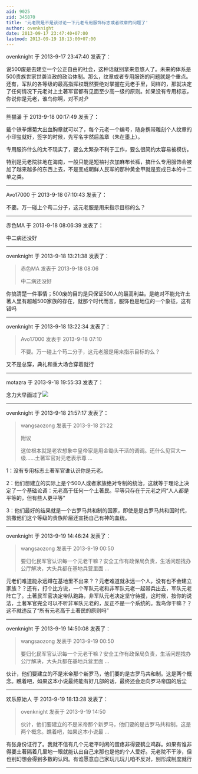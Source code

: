 ```yaml
---
aid: 9025
zid: 345870
title: '元老院是不是该讨论一下元老专用服饰标志或者纹章的问题了'
author: ovenknight
date: 2013-09-17 23:47:40+07:00
lastmod: 2013-09-19 18:13:00+07:00
---
```


ovenknight 于 2013-9-17 23:47:40 发表了：

说500废是去建立一个公正自由的社会，这种话就别拿来忽悠人了。未来的体系是500贵族世家世袭当政的政治体制。那么，纹章或者专用服饰的问题就是个重点。还有，军队的各等级的最高指挥权既然要绝对掌握在元老手里，同样的，那就决定了任何情况下元老对上土著军官都有见面至少高一级的原则。如果没有专用标志，你说你是元老，谁鸟你啊，对不对;P

---------

熊猫潘 于 2013-9-18 00:17:49 发表了：

戴个铁拳爆菊大出血胸章就可以了，每个元老一个编号，随身携带雕刻个人纹章的小印玺就好，签字的时候，先写名字然后盖章（朱在墨上）。

专用服饰什么的太不现实了，要么太繁杂不利于工作，要么很简约太容易被模仿。

特别是元老院驻地在海南，一般只能是短袖衬衣加麻布长裤，搞什么专用服饰会被加了越来越多的东西上去，不是变成朝鲜人民军的那种黄金甲就是变成日本的十二单之类。

---------

Avo17000 于 2013-9-18 07:10:43 发表了：

不要。万一碰上个苟二分子，这元老服是用来指示目标的么？

---------

赤色MA 于 2013-9-18 08:06:39 发表了：

中二病还没好

---------

ovenknight 于 2013-9-18 13:21:38 发表了：

> 赤色MA 发表于 2013-9-18 08:06
> 
> 中二病还没好



你搞清楚一件事情；500废的目的是只保证500人的最高利益。是绝对不能允许土著人里有超越500家族的存在，就那个时代而言，服饰也是地位的一个象征，这有错吗

---------

ovenknight 于 2013-9-18 13:22:34 发表了：

> Avo17000 发表于 2013-9-18 07:10
> 
> 不要。万一碰上个苟二分子，这元老服是用来指示目标的么？



又不是总穿，典礼和重大场合穿着就行

---------

motazra 于 2013-9-18 19:55:33 发表了：

念力大早画过了![](https://mirrors.tuna.tsinghua.edu.cn/osdn/lgqm/72877/112719vcsmk1q000sbzndq.jpg)

---------

ovenknight 于 2013-9-18 21:57:17 发表了：

> wangsaozong 发表于 2013-9-18 21:22
> 
> 附议
> 
> 这位根本就是老农想象中皇帝家是用金锄头干活的调调。还什么见官大一级……土著军官对元老表示尊 ...



1：没有专用标志土著军官谁认识你是元老。

2：他们想建立的实际上是个500人或者家族绝对专制的统治，这就等于理论上决定了一个基础论调：元老高于任何一个土著民。平等只存在于元老之间“人人都是平等的，但有些人更平等”

3：他们最好的结果就是一个古罗马共和制的国家，即使是是古罗马共和国时代，凯撒他们这个等级的贵族阶层还宣扬自己有神的血统。

---------

ovenknight 于 2013-9-19 14:46:24 发表了：

> wangsaozong 发表于 2013-9-19 00:50
> 
> 要归化民军官认识每一个元老干嘛？安全工作有政保局负责，生活问题找办公厅解决，大头兵都在基地兵营里面 ...



元老们难道能永远蹲在基地里不出来？？元老难道就永远一个人，没有也不会建立家族？？还有，打个比方说，一个军队元老和非军队元老一起带兵出去，军队元老阵亡了。土著民军官决定带队跑路，非军队元老决定坚守待援，这时候，按你的说法，土著军官完全可以不听非军队元老的，反正不是一个系统的。我鸟你干嘛？？这不就违反了“所有元老高于土著民的原则吗”

---------

ovenknight 于 2013-9-19 14:50:08 发表了：

> wangsaozong 发表于 2013-9-19 00:50
> 
> 要归化民军官认识每一个元老干嘛？安全工作有政保局负责，生活问题找办公厅解决，大头兵都在基地兵营里面 ...



伙计，他们要建立的不是米帝那个新罗马，他们要的是古罗马共和制。这是两个概念。瞧着吧，如果这本小说最终能有好几部的话，最终还会走向罗马帝国的后尘

---------

欢乐原始人 于 2013-9-19 18:13:28 发表了：

> ovenknight 发表于 2013-9-19 14:50
> 
> 伙计，他们要建立的不是米帝那个新罗马，他们要的是古罗马共和制。这是两个概念。瞧着吧，如果这本小说最 ...



有张身份证行了。我就不信有几个元老平时闲的蛋疼非得要鹤立鸡群。如果有谁非得要土著隔着几里地一眼就能认出自己来那也是他的个人爱好。元老院不干涉，但也别幻想会得到多数的认同。有谁愿意自己家玩儿玩儿咱不反对，别形成制度就行

---------

